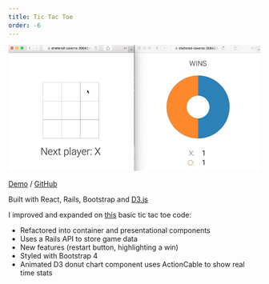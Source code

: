 ```yaml
---
title: Tic Tac Toe
order: -6
---
```


[![Tic Tac Toe](/assets/react_action_cable_tic_tac_toe.gif)](https://sheltered-caverns-30642.herokuapp.com/)

[Demo](https://sheltered-caverns-30642.herokuapp.com/) / [GitHub](https://github.com/ash106/tic-tac-toe)

Built with React, Rails, Bootstrap and [D3.js](https://d3js.org/)

I improved and expanded on [this](https://facebook.github.io/react/tutorial/tutorial.html) basic tic tac toe code:

- Refactored into container and presentational components
- Uses a Rails API to store game data
- New features (restart button, highlighting a win)
- Styled with Bootstrap 4
- Animated D3 donut chart component uses ActionCable to show real time stats
